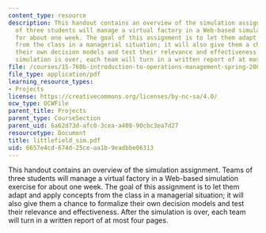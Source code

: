 ```yaml
---
content_type: resource
description: This handout contains an overview of the simulation assignment. Teams
  of three students will manage a virtual factory in a Web-based simulation exercise
  for about one week. The goal of this assignment is to let them adapt and apply concepts
  from the class in a managerial situation; it will also give them a chance to formalize
  their own decision models and test their relevance and effectiveness. After the
  simulation is over, each team will turn in a written report of at most four pages.
file: /courses/15-760b-introduction-to-operations-management-spring-2004/6657e4cd674d25ceaa1b9eadbbe06313_littlefield_sim.pdf
file_type: application/pdf
learning_resource_types:
- Projects
license: https://creativecommons.org/licenses/by-nc-sa/4.0/
ocw_type: OCWFile
parent_title: Projects
parent_type: CourseSection
parent_uid: 6a62d73d-afc0-3cea-a408-90cbc3ea7d27
resourcetype: Document
title: littlefield_sim.pdf
uid: 6657e4cd-674d-25ce-aa1b-9eadbbe06313
---
```

This handout contains an overview of the simulation assignment. Teams of three students will manage a virtual factory in a Web-based simulation exercise for about one week. The goal of this assignment is to let them adapt and apply concepts from the class in a managerial situation; it will also give them a chance to formalize their own decision models and test their relevance and effectiveness. After the simulation is over, each team will turn in a written report of at most four pages.